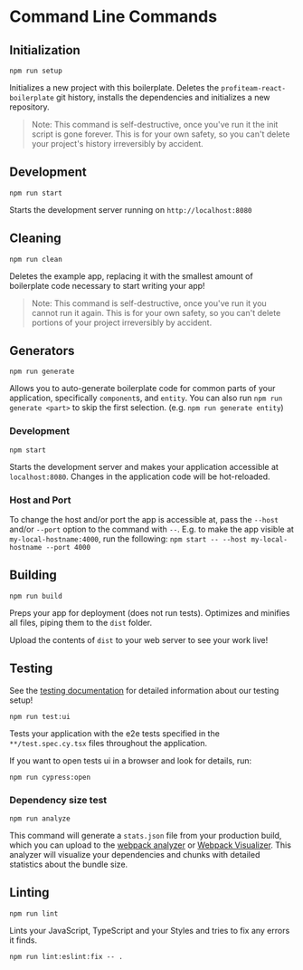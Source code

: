 # Command Line Commands

## Initialization

```Shell
npm run setup
```

Initializes a new project with this boilerplate. Deletes the `profiteam-react-boilerplate`
git history, installs the dependencies and initializes a new repository.

> Note: This command is self-destructive, once you've run it the init script is
> gone forever. This is for your own safety, so you can't delete your project's
> history irreversibly by accident.

## Development

```Shell
npm run start
```

Starts the development server running on `http://localhost:8080`

## Cleaning

```Shell
npm run clean
```

Deletes the example app, replacing it with the smallest amount of boilerplate
code necessary to start writing your app!

> Note: This command is self-destructive, once you've run it you cannot run it
> again. This is for your own safety, so you can't delete portions of your project
> irreversibly by accident.

## Generators

```Shell
npm run generate
```

Allows you to auto-generate boilerplate code for common parts of your
application, specifically `component`s, and `entity`. You can
also run `npm run generate <part>` to skip the first selection. (e.g. `npm run generate entity`)

### Development

```Shell
npm start
```

Starts the development server and makes your application accessible at
`localhost:8080`. Changes in the application code will be hot-reloaded.

### Host and Port

To change the host and/or port the app is accessible at, pass the `--host` and/or `--port` option to the command
with `--`. E.g. to make the app visible at `my-local-hostname:4000`, run the following:
`npm start -- --host my-local-hostname --port 4000`

## Building

```Shell
npm run build
```

Preps your app for deployment (does not run tests). Optimizes and minifies all files, piping them to the `dist` folder.

Upload the contents of `dist` to your web server to
see your work live!

## Testing

See the [testing documentation](../testing/README.md) for detailed information
about our testing setup!

```Shell
npm run test:ui
```

Tests your application with the e2e tests specified in the `**/test.spec.cy.tsx` files
throughout the application.

If you want to open tests ui in a browser and look for details, run:

```Shell
npm run cypress:open
```

### Dependency size test

```Shell
npm run analyze
```

This command will generate a `stats.json` file from your production build, which
you can upload to the [webpack analyzer](https://webpack.github.io/analyse/) or [Webpack Visualizer](https://chrisbateman.github.io/webpack-visualizer/). This
analyzer will visualize your dependencies and chunks with detailed statistics
about the bundle size.

## Linting

```Shell
npm run lint
```

Lints your JavaScript, TypeScript and your Styles and tries to fix any errors it finds.

```Shell
npm run lint:eslint:fix -- .
```

